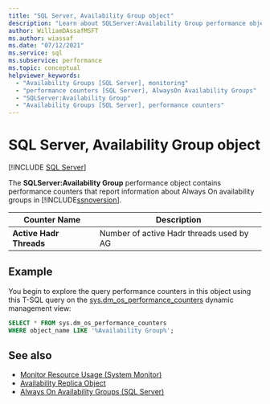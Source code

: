 ```yaml
---
title: "SQL Server, Availability Group object"
description: "Learn about SQLServer:Availability Group performance object, which contains performance counters about Always On availability groups."
author: WilliamDAssafMSFT
ms.author: wiassaf
ms.date: "07/12/2021"
ms.service: sql
ms.subservice: performance
ms.topic: conceptual
helpviewer_keywords:
  - "Availability Groups [SQL Server], monitoring"
  - "performance counters [SQL Server], AlwaysOn Availability Groups"
  - "SQLServer:Availability Group"
  - "Availability Groups [SQL Server], performance counters"
---
```

# SQL Server, Availability Group object
 [!INCLUDE [SQL Server](../../includes/applies-to-version/sqlserver.md)]

  The **SQLServer:Availability Group** performance object contains performance counters that report information about Always On availability groups in [!INCLUDE[ssnoversion](../../includes/ssnoversion-md.md)]. 
  
|Counter Name|Description|  
|------------------|-----------------|  
|**Active Hadr Threads**|Number of active Hadr threads used by AG|  
  
## Example

You begin to explore the query performance counters in this object using this T-SQL query on the [sys.dm_os_performance_counters](../system-dynamic-management-views/sys-dm-os-performance-counters-transact-sql.md) dynamic management view:

```sql
SELECT * FROM sys.dm_os_performance_counters
WHERE object_name LIKE '%Availability Group%';
```  

  
## See also 

 - [Monitor Resource Usage &#40;System Monitor&#41;](../../relational-databases/performance-monitor/monitor-resource-usage-system-monitor.md)   
 - [Availability Replica Object](../../relational-databases/performance-monitor/sql-server-availability-replica.md)
 - [Always On Availability Groups (SQL Server)](../../database-engine/availability-groups/windows/always-on-availability-groups-sql-server.md)  
